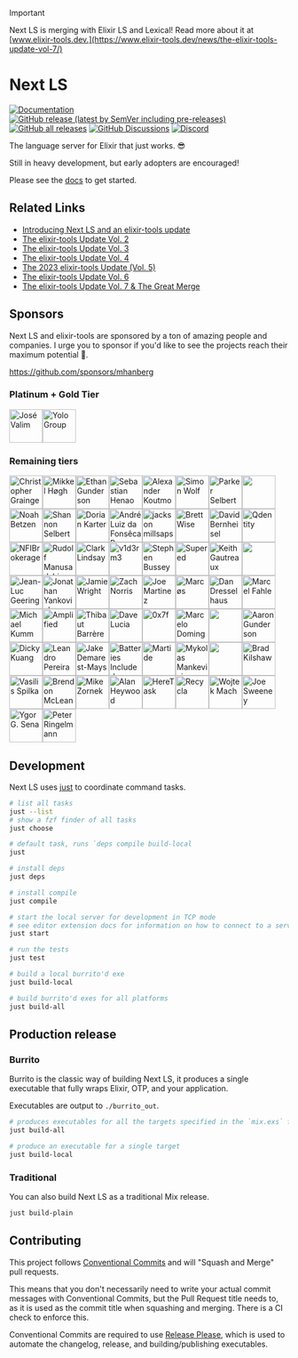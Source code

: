 > [!IMPORTANT]
> Next LS is merging with Elixir LS and Lexical! Read more about it at [www.elixir-tools.dev.](https://www.elixir-tools.dev/news/the-elixir-tools-update-vol-7/)

# Next LS

[![Documentation](https://img.shields.io/badge/Next_LS-Documentation-gold)](https://www.elixir-tools.dev/docs/next-ls/quickstart)
[![GitHub release (latest by SemVer including pre-releases)](https://img.shields.io/github/downloads-pre/elixir-tools/next-ls/latest/total?label=Downloads%20-%20Latest%20Release)](https://github.com/elixir-tools/next-ls/releases)
[![GitHub all releases](https://img.shields.io/github/downloads/elixir-tools/next-ls/total?label=Downloads%20(Total))](https://github.com/elixir-tools/next-ls/releases)
[![GitHub Discussions](https://img.shields.io/github/discussions/elixir-tools/discussions)](https://github.com/orgs/elixir-tools/discussions)
[![Discord](https://img.shields.io/badge/Discord-5865F3?style=flat&logo=discord&logoColor=white&link=https://discord.gg/nNDMwTJ8)](https://discord.gg/6XdGnxVA2A)

The language server for Elixir that just works. 😎

Still in heavy development, but early adopters are encouraged!

Please see the [docs](https://www.elixir-tools.dev/docs/next-ls/quickstart) to get started.

## Related Links

- [Introducing Next LS and an elixir-tools update](https://www.elixir-tools.dev/news/introducing-next-ls-and-an-elixir-tools-update/)
- [The elixir-tools Update Vol. 2](https://www.elixir-tools.dev/news/the-elixir-tools-update-vol-2/)
- [The elixir-tools Update Vol. 3](https://www.elixir-tools.dev/news/the-elixir-tools-update-vol-3/)
- [The elixir-tools Update Vol. 4](https://www.elixir-tools.dev/news/the-elixir-tools-update-vol-4/)
- [The 2023 elixir-tools Update (Vol. 5) ](https://www.elixir-tools.dev/news/the-2023-elixir-tools-update-vol-5/)
- [The elixir-tools Update Vol. 6](https://www.elixir-tools.dev/news/the-elixir-tools-update-vol-6/)
- [The elixir-tools Update Vol. 7 & The Great Merge](https://www.elixir-tools.dev/news/the-elixir-tools-update-vol-7/)

## Sponsors

Next LS and elixir-tools are sponsored by a ton of amazing people and companies. I urge you to sponsor if you'd like to see the projects reach their maximum potential 🚀.

https://github.com/sponsors/mhanberg

### Platinum + Gold Tier

<!-- gold --><a href="https://github.com/josevalim"><img src="https:&#x2F;&#x2F;avatars.githubusercontent.com&#x2F;u&#x2F;9582?u&#x3D;c00cf4c84840538f31a3a8a46fec9dcc7b0ff132&amp;v&#x3D;4" width="60px" alt="José Valim" /></a><a href="https://github.com/coingaming"><img src="https:&#x2F;&#x2F;avatars.githubusercontent.com&#x2F;u&#x2F;417275?v&#x3D;4" width="60px" alt="Yolo Group" /></a><!-- gold -->

### Remaining tiers

<!-- rest --><a href="https://github.com/cigrainger"><img src="https:&#x2F;&#x2F;avatars.githubusercontent.com&#x2F;u&#x2F;3984794?u&#x3D;a5c0dcb824d47065e1175dd6763bfa88a8ebddea&amp;v&#x3D;4" width="60px" alt="Christopher Grainger" /></a><a href="https://github.com/mikl"><img src="https:&#x2F;&#x2F;avatars.githubusercontent.com&#x2F;u&#x2F;10263?v&#x3D;4" width="60px" alt="Mikkel Høgh" /></a><a href="https://github.com/ethangunderson"><img src="https:&#x2F;&#x2F;avatars.githubusercontent.com&#x2F;u&#x2F;101555?v&#x3D;4" width="60px" alt="Ethan Gunderson" /></a><a href="https://github.com/shenaor"><img src="https:&#x2F;&#x2F;avatars.githubusercontent.com&#x2F;u&#x2F;1301504?u&#x3D;db4b0b5ccafd6637152b3c2df89d120f5730b7a5&amp;v&#x3D;4" width="60px" alt="Sebastian Henao" /></a><a href="https://github.com/akoutmos"><img src="https:&#x2F;&#x2F;avatars.githubusercontent.com&#x2F;u&#x2F;4753634?u&#x3D;2bfc852e0e6328c4295dfe20cef6abd580907a4d&amp;v&#x3D;4" width="60px" alt="Alexander Koutmos" /></a><a href="https://github.com/simon-wolf"><img src="https:&#x2F;&#x2F;avatars.githubusercontent.com&#x2F;u&#x2F;37507238?u&#x3D;b0cda69f7276c80f387cd3a225678696fdabab47&amp;v&#x3D;4" width="60px" alt="Simon Wolf" /></a><a href="https://github.com/sorentwo"><img src="https:&#x2F;&#x2F;avatars.githubusercontent.com&#x2F;u&#x2F;270831?u&#x3D;c67bde0de3da024872fcc25aeb4b26737b0b3b32&amp;v&#x3D;4" width="60px" alt="Parker Selbert" /></a><a href="https://github.com/chriscrabtree"><img src="https:&#x2F;&#x2F;avatars.githubusercontent.com&#x2F;u&#x2F;618489?v&#x3D;4" width="60px" alt="" /></a><a href="https://github.com/Nezteb"><img src="https:&#x2F;&#x2F;avatars.githubusercontent.com&#x2F;u&#x2F;3588798?v&#x3D;4" width="60px" alt="Noah Betzen" /></a><a href="https://github.com/sorenone"><img src="https:&#x2F;&#x2F;avatars.githubusercontent.com&#x2F;u&#x2F;20355819?u&#x3D;b64646004b2be134b6a50d3b6aa59ebf1439f0db&amp;v&#x3D;4" width="60px" alt="Shannon Selbert" /></a><a href="https://github.com/dkarter"><img src="https:&#x2F;&#x2F;avatars.githubusercontent.com&#x2F;u&#x2F;551858?u&#x3D;33512b5ebaa7e81bcea0cdd8a15730c622991303&amp;v&#x3D;4" width="60px" alt="Dorian Karter" /></a><a href="https://github.com/andrepaes"><img src="https:&#x2F;&#x2F;avatars.githubusercontent.com&#x2F;u&#x2F;12038420?u&#x3D;e97378c1322b48d591b54101b590bea284c08423&amp;v&#x3D;4" width="60px" alt="André Luiz da Fonsêca Paes" /></a><a href="https://github.com/dyackson"><img src="https:&#x2F;&#x2F;avatars.githubusercontent.com&#x2F;u&#x2F;6422732?u&#x3D;29a179b15dbd7a11c130113aa0d480a28984aadf&amp;v&#x3D;4" width="60px" alt="jackson millsaps" /></a><a href="https://github.com/brettwise"><img src="https:&#x2F;&#x2F;avatars.githubusercontent.com&#x2F;u&#x2F;6956600?u&#x3D;c9a03d111e12545d855163f1888dbc425fafd5b9&amp;v&#x3D;4" width="60px" alt="Brett Wise" /></a><a href="https://github.com/dbernheisel"><img src="https:&#x2F;&#x2F;avatars.githubusercontent.com&#x2F;u&#x2F;643967?u&#x3D;a8d99b8f74fa44c72f8adbe86c379ae84999fc5c&amp;v&#x3D;4" width="60px" alt="David Bernheisel" /></a><a href="https://github.com/qdentity"><img src="https:&#x2F;&#x2F;avatars.githubusercontent.com&#x2F;u&#x2F;1351994?v&#x3D;4" width="60px" alt="Qdentity" /></a><a href="https://github.com/NFIBrokerage"><img src="https:&#x2F;&#x2F;avatars.githubusercontent.com&#x2F;u&#x2F;20132342?v&#x3D;4" width="60px" alt="NFIBrokerage" /></a><a href="https://github.com/RudolfMan"><img src="https:&#x2F;&#x2F;avatars.githubusercontent.com&#x2F;u&#x2F;53276677?u&#x3D;90762ca6da7fff3cb7da73366565dd9b38e2a9f5&amp;v&#x3D;4" width="60px" alt="Rudolf Manusadzhian" /></a><a href="https://github.com/clark-lindsay"><img src="https:&#x2F;&#x2F;avatars.githubusercontent.com&#x2F;u&#x2F;47335328?u&#x3D;12b755dacd158e3d8d15207eed6e5ccd774a5bd3&amp;v&#x3D;4" width="60px" alt="Clark Lindsay" /></a><a href="https://github.com/v1d3rm3"><img src="https:&#x2F;&#x2F;avatars.githubusercontent.com&#x2F;u&#x2F;16581931?u&#x3D;e703276376052aff67dfa02a4b77bbfd0ec810f4&amp;v&#x3D;4" width="60px" alt="v1d3rm3" /></a><a href="https://github.com/sb8244"><img src="https:&#x2F;&#x2F;avatars.githubusercontent.com&#x2F;u&#x2F;1231659?u&#x3D;3044396996580f3ce65ec2ff022cb1b210806f65&amp;v&#x3D;4" width="60px" alt="Stephen Bussey" /></a><a href="https://github.com/getsupered"><img src="https:&#x2F;&#x2F;avatars.githubusercontent.com&#x2F;u&#x2F;116007435?v&#x3D;4" width="60px" alt="Supered" /></a><a href="https://github.com/kgautreaux"><img src="https:&#x2F;&#x2F;avatars.githubusercontent.com&#x2F;u&#x2F;39208?v&#x3D;4" width="60px" alt="Keith Gautreaux" /></a><a href="https://github.com/szTheory"><img src="https:&#x2F;&#x2F;avatars.githubusercontent.com&#x2F;u&#x2F;28652?v&#x3D;4" width="60px" alt="" /></a><a href="https://github.com/jlgeering"><img src="https:&#x2F;&#x2F;avatars.githubusercontent.com&#x2F;u&#x2F;388658?u&#x3D;f3b1f85d7c3ac2b29944b7a762d7cca64336d256&amp;v&#x3D;4" width="60px" alt="Jean-Luc Geering" /></a><a href="https://github.com/tensiondriven"><img src="https:&#x2F;&#x2F;avatars.githubusercontent.com&#x2F;u&#x2F;73313?v&#x3D;4" width="60px" alt="Jonathan Yankovich" /></a><a href="https://github.com/jwright"><img src="https:&#x2F;&#x2F;avatars.githubusercontent.com&#x2F;u&#x2F;35017?u&#x3D;d22487cb19a9aeee8e0f7d8e39b0a3eaa22566cb&amp;v&#x3D;4" width="60px" alt="Jamie Wright" /></a><a href="https://github.com/znorris"><img src="https:&#x2F;&#x2F;avatars.githubusercontent.com&#x2F;u&#x2F;995047?v&#x3D;4" width="60px" alt="Zach Norris" /></a><a href="https://github.com/capitalist"><img src="https:&#x2F;&#x2F;avatars.githubusercontent.com&#x2F;u&#x2F;1639?v&#x3D;4" width="60px" alt="Joe Martinez" /></a><a href="https://github.com/ideaMarcos"><img src="https:&#x2F;&#x2F;avatars.githubusercontent.com&#x2F;u&#x2F;571086?u&#x3D;783a2cecfb87b7161b8a6b1a9cf6969b8443eab6&amp;v&#x3D;4" width="60px" alt="Marcøs" /></a><a href="https://github.com/ddresselhaus"><img src="https:&#x2F;&#x2F;avatars.githubusercontent.com&#x2F;u&#x2F;3826669?u&#x3D;190d6605bce4ccd6f20eb748f2309fd7556a0bce&amp;v&#x3D;4" width="60px" alt="Dan Dresselhaus" /></a><a href="https://github.com/marcelfahle"><img src="https:&#x2F;&#x2F;avatars.githubusercontent.com&#x2F;u&#x2F;181004?u&#x3D;1aa7274f0026294f11fbad9599409eeb554c4821&amp;v&#x3D;4" width="60px" alt="Marcel Fahle" /></a><a href="https://github.com/mkumm"><img src="https:&#x2F;&#x2F;avatars.githubusercontent.com&#x2F;u&#x2F;158991?u&#x3D;ead7ed51c9da8018284dadbbb54693d55117e219&amp;v&#x3D;4" width="60px" alt="Michael Kumm" /></a><a href="https://github.com/amplifiedai"><img src="https:&#x2F;&#x2F;avatars.githubusercontent.com&#x2F;u&#x2F;24991093?v&#x3D;4" width="60px" alt="Amplified" /></a><a href="https://github.com/thbar"><img src="https:&#x2F;&#x2F;avatars.githubusercontent.com&#x2F;u&#x2F;10141?u&#x3D;41c21f0cc2eb57c17dd9533bebad9c4d34bae89d&amp;v&#x3D;4" width="60px" alt="Thibaut Barrère" /></a><a href="https://github.com/davydog187"><img src="https:&#x2F;&#x2F;avatars.githubusercontent.com&#x2F;u&#x2F;1019721?u&#x3D;66ffce0baadf67e8e8373e29509e0bf3eacb46b5&amp;v&#x3D;4" width="60px" alt="Dave Lucia" /></a><a href="https://github.com/0x7fdev"><img src="https:&#x2F;&#x2F;avatars.githubusercontent.com&#x2F;u&#x2F;109061866?v&#x3D;4" width="60px" alt="0x7f" /></a><a href="https://github.com/marpo60"><img src="https:&#x2F;&#x2F;avatars.githubusercontent.com&#x2F;u&#x2F;952074?u&#x3D;730be20a88976c3a3a99bdc81fe136991399cd47&amp;v&#x3D;4" width="60px" alt="Marcelo Dominguez" /></a><a href="https://github.com/jyc"><img src="https:&#x2F;&#x2F;avatars.githubusercontent.com&#x2F;u&#x2F;360412?u&#x3D;15e7b90eb91a3d2b410f7f47461862cb793398ff&amp;v&#x3D;4" width="60px" alt="" /></a><a href="https://github.com/agundy"><img src="https:&#x2F;&#x2F;avatars.githubusercontent.com&#x2F;u&#x2F;2281120?u&#x3D;281d05e14d23bfc04c31eb84f3651d6598e9a4dc&amp;v&#x3D;4" width="60px" alt="Aaron Gunderson" /></a><a href="https://github.com/dickykuang"><img src="https:&#x2F;&#x2F;avatars.githubusercontent.com&#x2F;u&#x2F;16141983?v&#x3D;4" width="60px" alt="Dicky Kuang" /></a><a href="https://github.com/leandrocp"><img src="https:&#x2F;&#x2F;avatars.githubusercontent.com&#x2F;u&#x2F;36407?v&#x3D;4" width="60px" alt="Leandro Pereira" /></a><a href="https://github.com/bravely"><img src="https:&#x2F;&#x2F;avatars.githubusercontent.com&#x2F;u&#x2F;301293?u&#x3D;77baebfa40fb5c0327d245f03ad727f155e60e8b&amp;v&#x3D;4" width="60px" alt="Jake Demarest-Mays" /></a><a href="https://github.com/batteries-included"><img src="https:&#x2F;&#x2F;avatars.githubusercontent.com&#x2F;u&#x2F;79177379?v&#x3D;4" width="60px" alt="Batteries Included" /></a><a href="https://github.com/martide"><img src="https:&#x2F;&#x2F;avatars.githubusercontent.com&#x2F;u&#x2F;26238397?v&#x3D;4" width="60px" alt="Martide" /></a><a href="https://github.com/Neophen"><img src="https:&#x2F;&#x2F;avatars.githubusercontent.com&#x2F;u&#x2F;6092928?u&#x3D;e93fb57e877bf1c1cba76c37b9950e3c4ad66bf3&amp;v&#x3D;4" width="60px" alt="Mykolas Mankevicius" /></a><a href="https://github.com/bo0tzz"><img src="https:&#x2F;&#x2F;avatars.githubusercontent.com&#x2F;u&#x2F;11602424?u&#x3D;4a175ef1e4ec718b9ddbe5750632631751728214&amp;v&#x3D;4" width="60px" alt="" /></a><a href="https://github.com/bkilshaw"><img src="https:&#x2F;&#x2F;avatars.githubusercontent.com&#x2F;u&#x2F;374054?u&#x3D;a50465a9eae50cd19a1ee3dee19b54eb8e3b2b70&amp;v&#x3D;4" width="60px" alt="Brad Kilshaw" /></a><a href="https://github.com/vasspilka"><img src="https:&#x2F;&#x2F;avatars.githubusercontent.com&#x2F;u&#x2F;3274419?u&#x3D;219e349d6cf06c3b9d78e99a0a6275693d8ba480&amp;v&#x3D;4" width="60px" alt="Vasilis Spilka" /></a><a href="https://github.com/brendon9x"><img src="https:&#x2F;&#x2F;avatars.githubusercontent.com&#x2F;u&#x2F;491483?u&#x3D;0f72389be8c9244c546869695b42a7c014843a2f&amp;v&#x3D;4" width="60px" alt="Brendon McLean" /></a><a href="https://github.com/zorn"><img src="https:&#x2F;&#x2F;avatars.githubusercontent.com&#x2F;u&#x2F;52168?v&#x3D;4" width="60px" alt="Mike Zornek" /></a><a href="https://github.com/ahey"><img src="https:&#x2F;&#x2F;avatars.githubusercontent.com&#x2F;u&#x2F;359225?u&#x3D;42cb48c4c37b44cca1581775c8013c84427c6a88&amp;v&#x3D;4" width="60px" alt="Alan Heywood" /></a><a href="https://github.com/heretask"><img src="https:&#x2F;&#x2F;avatars.githubusercontent.com&#x2F;u&#x2F;61146639?v&#x3D;4" width="60px" alt="HereTask" /></a><a href="https://github.com/Recycla"><img src="https:&#x2F;&#x2F;avatars.githubusercontent.com&#x2F;u&#x2F;92437397?v&#x3D;4" width="60px" alt="Recycla" /></a><a href="https://github.com/wojtekmach"><img src="https:&#x2F;&#x2F;avatars.githubusercontent.com&#x2F;u&#x2F;76071?v&#x3D;4" width="60px" alt="Wojtek Mach" /></a><a href="https://github.com/jswny"><img src="https:&#x2F;&#x2F;avatars.githubusercontent.com&#x2F;u&#x2F;3282078?u&#x3D;4c46f91e02019a03afdfadc8c3a9696730452e3b&amp;v&#x3D;4" width="60px" alt="Joe Sweeney" /></a><a href="https://github.com/ygor-sena"><img src="https:&#x2F;&#x2F;avatars.githubusercontent.com&#x2F;u&#x2F;102881479?u&#x3D;573fdc772e806c579c8a34317d0b52f10595f7cc&amp;v&#x3D;4" width="60px" alt="Ygor G. Sena" /></a><a href="https://github.com/Pringels"><img src="https:&#x2F;&#x2F;avatars.githubusercontent.com&#x2F;u&#x2F;4850521?u&#x3D;6104c6dff9afc4f23faf6bd630a3c0a941144b5c&amp;v&#x3D;4" width="60px" alt="Peter Ringelmann" /></a><!-- rest -->

## Development

Next LS uses [just](https://github.com/casey/just) to coordinate command tasks.

```bash
# list all tasks
just --list
# show a fzf finder of all tasks
just choose

# default task, runs `deps compile build-local
just

# install deps
just deps

# install compile
just compile

# start the local server for development in TCP mode
# see editor extension docs for information on how to connect to a server in TCP mode
just start

# run the tests
just test

# build a local burrito'd exe
just build-local

# build burrito'd exes for all platforms
just build-all
```

## Production release

### Burrito

Burrito is the classic way of building Next LS, it produces a single executable that fully wraps Elixir, OTP, and your application.

Executables are output to `./burrito_out`.

```bash
# produces executables for all the targets specified in the `mix.exs` file
just build-all

# produce an executable for a single target
just build-local
```

### Traditional

You can also build Next LS as a traditional Mix release.

```bash
just build-plain
```

## Contributing

This project follows [Conventional Commits](https://www.conventionalcommits.org/en/v1.0.0/) and will "Squash and Merge" pull requests. 

This means that you don't necessarily need to write your actual commit messages with Conventional Commits, but the Pull Request title needs to, as it is used as the commit title when squashing and merging. There is a CI check to enforce this.

Conventional Commits are required to use [Release Please](https://github.com/googleapis/release-please), which is used to automate the changelog, release, and building/publishing executables.
